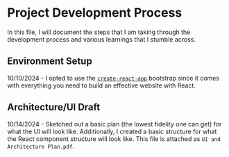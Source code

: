 # Project Development Process
In this file, I will document the steps that I am taking through the development process and various learnings that I stumble across. 

## Environment Setup
10/10/2024 - I opted to use the [`create-react-app`](https://github.com/facebook/create-react-app) bootstrap since it comes with everything you need to build an effective website with React. 

## Architecture/UI Draft
10/14/2024 - Sketched out a basic plan (the lowest fidelity one can get) for what the UI will look like. Additionally, I created a basic structure for what the React component structure will look like. This file is attached as `UI and Architecture Plan.pdf`. 